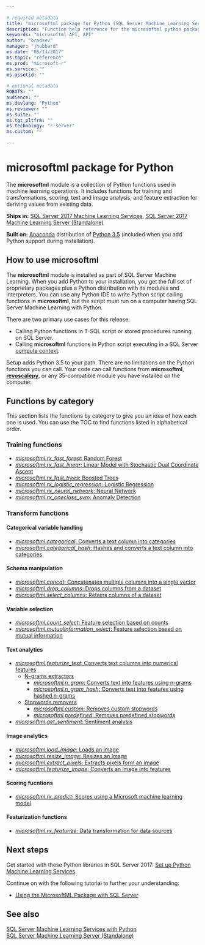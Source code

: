 ```yaml
--- 
 
# required metadata 
title: "microsoftml package for Python (SQL Server Machine Learning Server) | Microsoft Docs" 
description: "Function help reference for the microsoftml python package of SQL Server Machine Learning Server." 
keywords: "microsoftml API, API" 
author: "bradsev" 
manager: "jhubbard" 
ms.date: "08/13/2017" 
ms.topic: "reference" 
ms.prod: "microsoft-r" 
ms.service: "" 
ms.assetid: "" 
 
# optional metadata 
ROBOTS: "" 
audience: "" 
ms.devlang: "Python" 
ms.reviewer: "" 
ms.suite: "" 
ms.tgt_pltfrm: "" 
ms.technology: "r-server" 
ms.custom: "" 
 
---
```


# microsoftml package for Python

The **microsoftml** module is a collection of Python functions used in machine learning operations. It includes functions for training and transformations, scoring, text and image analysis, and feature extraction for deriving values from existing data.

**Ships in:** [SQL Server 2017 Machine Learning Services](https://docs.microsoft.com/sql/advanced-analytics/python/sql-server-python-services), [SQL Server 2017 Machine Learning Server (Standalone)](https://docs.microsoft.com/sql/advanced-analytics/r/r-server-standalone#whats-new-in-microsoft-machine-learning-server)

**Built on:** [Anaconda](https://www.continuum.io/why-anaconda) distribution of [Python 3.5](https://www.python.org/doc) (included when you add Python support during installation). 

## How to use microsoftml

The **microsoftml** module is installed as part of SQL Server Machine Learning. When you add Python to your installation, you get the full set of proprietary packages plus a Python distribution with its modules and interpreters. You can use any Python IDE to write Python script calling functions in **microsoftml**, but the script must run on a computer having SQL Server Machine Learning with Python.

There are two primary use cases for this release: 

+ Calling Python functions in T-SQL script or stored procedures running on SQL Server.  
+ Calling **microsoftml** functions in Python script executing in a SQL Server [compute context](../r/concept-what-is-compute-context.md). 

Setup adds Python 3.5 to your path. There are no limitations on the Python functions you can call. Your code can call functions from **microsoftml**, [**revoscalepy**](../revoscalepy/revoscalepy-package.md), or any 35-compatible module you have installed on the computer.

## Functions by category

This section lists the functions by category to give you an idea of how each one is used. You can use the TOC to find functions listed in alphabetical order.

### Training functions

* [*microsoftml.rx_fast_forest*: Random Forest](rx-fast-forest.md) 
* [*microsoftml.rx_fast_linear*: Linear Model with Stochastic Dual Coordinate Ascent](rx-fast-linear.md) 
* [*microsoftml.rx_fast_trees*: Boosted Trees](rx-fast-trees.md) 
* [*microsoftml.rx_logistic_regression*: Logistic Regression](rx-logistic-regression.md) 
* [*microsoftml.rx_neural_network*: Neural Network](rx-neural-network.md) 
* [*microsoftml.rx_oneclass_svm*: Anomaly Detection](rx-oneclass-svm.md) 


### Transform functions

#### Categorical variable handling

* [*microsoftml.categorical*: Converts a text column into categories](categorical.md) 
* [*microsoftml.categorical_hash*: Hashes and converts a text column into categories](categorical-hash.md) 

#### Schema manipulation

* [*microsoftml.concat*: Concatenates multiple columns into a single vector](concat.md) 
* [*microsoftml.drop_columns*: Drops columns from a dataset](drop-columns.md) 
* [*microsoftml.select_columns*: Retains columns of a dataset](select-columns.md) 


#### Variable selection

* [*microsoftml.count_select*: Feature selection based on counts](count-select.md) 
* [*microsoftml.mutualinformation_select*: Feature selection based on mutual information](mutualinformation-select.md) 


#### Text analytics

* [*microsoftml.featurize_text*: Converts text columns into numerical features](featurize-text.md) 
  * [N-grams extractors](featurize-text.md) 
    * [*microsoftml.n_gram*: Converts text into features using n-grams](n-gram.md) 
    * [*microsoftml.n_gram_hash*: Converts text into features using hashed n-grams](n-gram-hash.md) 
  * [Stopwords removers](featurize-text.md) 
    * [*microsoftml.custom*: Removes custom stopwords](custom.md) 
    * [*microsoftml.predefined*: Removes predefined stopwords](predefined.md) 
* [*microsoftml.get_sentiment*: Sentiment analysis](get-sentiment.md) 


#### Image analytics 

* [*microsoftml.load_image*: Loads an image](load-image.md) 
* [*microsoftml.resize_image*: Resizes an Image](resize-image.md) 
* [*microsoftml.extract_pixels*: Extracts pixels form an image](extract-pixels.md) 
* [*microsoftml.featurize_image*: Converts an image into features](featurize-image.md) 


#### Scoring fucntions

* [*microsoftml.rx_predict*: Scores using a Microsoft machine learning model](rx-predict.md) 


#### Featurization functions

* [*microsoftml.rx_featurize*: Data transformation for data sources](rx-featurize.md) 


## Next steps

Get started with these Python libraries in SQL Server 2017: [Set up Python Machine Learning Services](https://docs.microsoft.com/sql/advanced-analytics/python/setup-python-machine-learning-services).

Continue on with the following tutorial to further your understanding:

+ [Using the MicrosoftML Package with SQL Server](https://docs.microsoft.com/en-us/sql/advanced-analytics/using-the-microsoftml-package) 

## See also

  [SQL Server Machine Learning Services with Python](https://docs.microsoft.com/sql/advanced-analytics/python/sql-server-python-services)  
  [SQL Server Machine Learning Server (Standalone)](https://docs.microsoft.com/sql/advanced-analytics/r/r-server-standalone) 